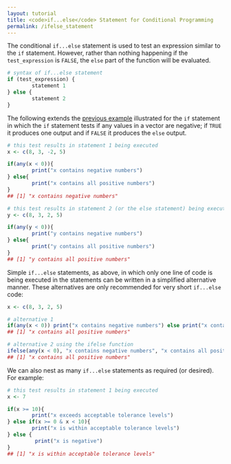 ```yaml
---
layout: tutorial
title: <code>if...else</code> Statement for Conditional Programming
permalink: /ifelse_statement
---
```


The conditional `if...else` statement is used to test an expression similar to the `if` statement.  However, rather than nothing happening if the `test_expression` is `FALSE`, the `else` part of the function will be evaluated. 


```r
# syntax of if...else statement
if (test_expression) {
        statement 1
} else {
        statement 2
}
```

The following extends the [previous example](http://uc-r.github.io/if_statement) illustrated for the `if` statement in which the `if` statement tests if any values in a vector are negative; if `TRUE` it produces one output and if `FALSE` it produces the `else` output.  


```r
# this test results in statement 1 being executed
x <- c(8, 3, -2, 5)

if(any(x < 0)){
        print("x contains negative numbers")
} else{
        print("x contains all positive numbers")
}
## [1] "x contains negative numbers"

# this test results in statement 2 (or the else statement) being executed
y <- c(8, 3, 2, 5)

if(any(y < 0)){
        print("y contains negative numbers")
} else{
        print("y contains all positive numbers")
}
## [1] "y contains all positive numbers"
```

Simple `if...else` statements, as above, in which only one line of code is being executed in the statements can be written in a simplified alternative manner.  These alternatives are only recommended for very short `if...else` code:


```r
x <- c(8, 3, 2, 5)

# alternative 1
if(any(x < 0)) print("x contains negative numbers") else print("x contains all positive numbers")
## [1] "x contains all positive numbers"

# alternative 2 using the ifelse function
ifelse(any(x < 0), "x contains negative numbers", "x contains all positive numbers")
## [1] "x contains all positive numbers"
```

We can also nest as many `if...else` statements as required (or desired).  For example:


```r
# this test results in statement 1 being executed
x <- 7

if(x >= 10){
        print("x exceeds acceptable tolerance levels")
} else if(x >= 0 & x < 10){
        print("x is within acceptable tolerance levels")
} else {
         print("x is negative")
}
## [1] "x is within acceptable tolerance levels"
```
